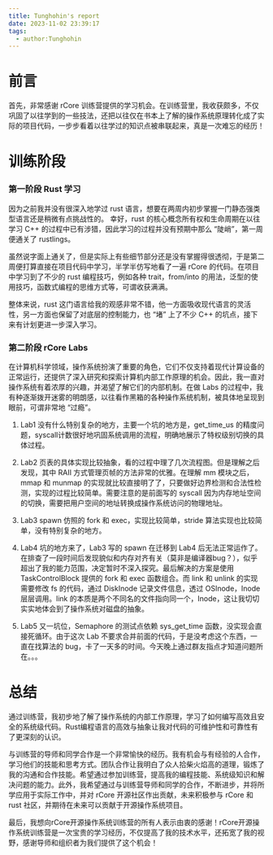 ```yaml
---
title: Tunghohin's report
date: 2023-11-02 23:39:17
tags:
  - author:Tunghohin
---
```


# 前言

首先，非常感谢 rCore 训练营提供的学习机会。在训练营里，我收获颇多，不仅巩固了以往学到的一些技法，还把以往仅在书本上了解的操作系统原理转化成了实际的项目代码，一步步看着以往学过的知识点被串联起来，真是一次难忘的经历！

# 训练阶段

### 第一阶段 Rust 学习

因为之前我并没有很深入地学过 rust 语言，想要在两周内初步掌握一门静态强类型语言还是稍微有点挑战性的。
幸好，rust 的核心概念所有权和生命周期在以往学习 C++ 的过程中已有涉猎，因此学习的过程并没有预期中那么 “陡峭”，第一周便通关了 rustlings。

虽然说字面上通关了，但是实际上有些细节部分还是没有掌握得很透彻，于是第二周便打算直接在项目代码中学习，半学半仿写地看了一遍 rCore 的代码。在项目中学习到了不少的 rust 编程技巧，例如各种 trait，from/into 的用法，泛型的使用技巧，函数式编程的思维方式等，可谓收获满满。

整体来说，rust 这门语言给我的观感非常不错，他一方面吸收现代语言的灵活性，另一方面也保留了对底层的控制能力，也 “堵” 上了不少 C++ 的坑点，接下来有计划更进一步深入学习。

### 第二阶段 rCore Labs

在计算机科学领域，操作系统扮演了重要的角色，它们不仅支持着现代计算设备的正常运行，还提供了深入研究和探索计算机内部工作原理的机会。因此，我一直对操作系统有着浓厚的兴趣，并渴望了解它们的内部机制。在做 Labs 的过程中，我有种逐渐拨开迷雾的明朗感，以往看作黑箱的各种操作系统机制，被具体地呈现到眼前，可谓非常地 “过瘾”。

1. Lab1
   没有什么特别复杂的地方，主要一个坑的地方是，get_time_us 的精度问题，syscall计数很好地巩固系统调用的流程，明确地展示了特权级别切换的具体过程。

2. Lab2
   页表的具体实现比较抽象，看的过程中理了几次流程图。但是理解之后发现，其中 RAII 方式管理页帧的方法非常的优雅。在理解 mm 模块之后，mmap 和 munmap 的实现就比较直接明了了，只要做好边界检测和合法性检测，实现的过程比较简单。需要注意的是前面写的 syscall 因为内存地址空间的切换，需要把用户空间的地址转换成操作系统访问的物理地址。

3. Lab3
   spawn 仿照的 fork 和 exec，实现比较简单，stride 算法实现也比较简单，没有特别复杂的地方。

4. Lab4
   坑的地方来了，Lab3 写的 spawn 在迁移到 Lab4 后无法正常运作了。在排查了一段时间后发现貌似和内存对齐有关（莫非是编译器bug？），似乎超出了我的能力范围，决定暂时不深入探究。最后解决的方案是使用 TaskControlBlock 提供的 fork 和 exec 函数组合。而 link 和 unlink 的实现需要修改 fs 的代码，通过 DiskInode 记录文件信息，透过 OSInode，Inode 层层调用。link 的本质是两个不同名的文件指向同一个，Inode，这让我切切实实地体会到了操作系统对磁盘的抽象。

5. Lab5
   又一坑位，Semaphore 的测试点依赖 sys_get_time 函数，没实现会直接死循环。由于这次 Lab 不要求合并前面的代码，于是没考虑这个东西，一直在找算法的 bug，卡了一天多的时间。今天晚上通过群友指点才知道问题所在。。。

# 总结

通过训练营，我初步地了解了操作系统的内部工作原理，学习了如何编写高效且安全的系统级代码。Rust编程语言的高效与抽象让我对代码的可维护性和可靠性有了更深刻的认识。

与训练营的导师和同学合作是一个非常愉快的经历。我有机会与有经验的人合作，学习他们的技能和思考方式。团队合作让我明白了众人拾柴火焰高的道理，锻炼了我的沟通和合作技能。希望通过参加训练营，提高我的编程技能、系统级知识和解决问题的能力。此外，我希望通过与训练营导师和同学的合作，不断进步，并将所学应用于实际工作中，并对 rCore 开源社区作出贡献，未来积极参与 rCore 和 rust 社区，并期待在未来可以贡献于开源操作系统项目。

最后，我想向rCore开源操作系统训练营的所有人表示由衷的感谢！rCore开源操作系统训练营是一次宝贵的学习经历，不仅提高了我的技术水平，还拓宽了我的视野，感谢导师和组织者为我们提供了这个机会！
